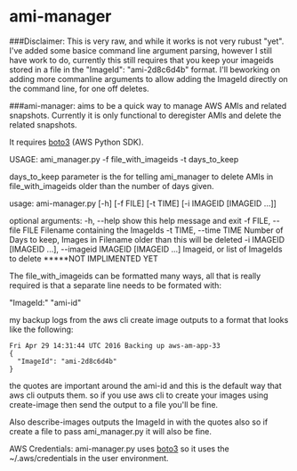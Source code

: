 # ami-manager

###Disclaimer:
This is very raw, and while it works is not very rubust "yet". 
I've added some basice command line argument parsing, however I still have work to do, currently this still requires that you keep your imageids stored in a file in the "ImageId": "ami-2d8c6d4b" format.
I'll beworking on adding more commanline arguments to allow adding the ImageId directly on the command line, for one off deletes.

###ami-manager: 
aims to be a quick way to manage AWS AMIs and related snapshots. 
Currently it is only functional to deregister AMIs and delete the related snapshots.

It requires [boto3](https://github.com/boto/boto3) (AWS Python SDK).

USAGE: ami_manager.py -f file_with_imageids -t days_to_keep

days_to_keep parameter is the for telling ami_manager to delete AMIs in file_with_imageids older than the number of days given.
  
  usage: ami-manager.py [-h] [-f FILE] [-t TIME] [-i IMAGEID [IMAGEID ...]]

  optional arguments:
    -h, --help            show this help message and exit
    -f FILE, --file FILE  Filename containing the ImageIds
    -t TIME, --time TIME  Number of Days to keep, Images in Filename older than
                        this will be deleted
    -i IMAGEID [IMAGEID ...], --imageid IMAGEID [IMAGEID ...]
                        Imageid, or list of ImageIds to delete *****NOT IMPLIMENTED YET


The file_with_imageids can be formatted many ways, all that is really
required is that a separate line needs to be formated with:

"ImageId:" "ami-id"

my backup logs from the aws cli create image outputs to a format that
looks like the following:

    Fri Apr 29 14:31:44 UTC 2016 Backing up aws-am-app-33
    {
      "ImageId": "ami-2d8c6d4b"
    }

  the quotes are important around the ami-id and this is the default way
  that aws cli outputs them. so if you use aws cli to create your images
  using create-image then send the output to a file you'll be fine.
  
  Also describe-images outputs the ImageId in with the quotes also so if
  create a file to pass ami_manager.py it will also be fine.


  AWS Credentials: ami-manager.py uses [boto3](https://github.com/boto/boto3) so it uses the ~/.aws/credentials in the
  user environment.

